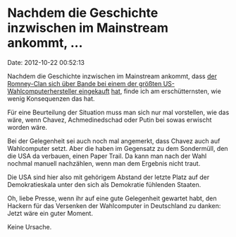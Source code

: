 Nachdem die Geschichte inzwischen im Mainstream ankommt, \...
=============================================================

Date: 2012-10-22 00:52:13

Nachdem die Geschichte inzwischen im Mainstream ankommt, dass [der
Romney-Clan sich über Bande bei einem der größten
US-Wahlcomputerhersteller
eingekauft](http://truth-out.org/news/item/12204-does-the-romney-family-now-own-your-e-vote)
[hat](http://blog.fefe.de/?ts=ae82fb66), finde ich am erschütternsten,
wie wenig Konsequenzen das hat.

Für eine Beurteilung der Situation muss man sich nur mal vorstellen, wie
das wäre, wenn Chavez, Achmedinedschad oder Putin bei sowas erwischt
worden wäre.

Bei der Gelegenheit sei auch noch mal angemerkt, dass Chavez auch auf
Wahlcomputer setzt. Aber die haben im Gegensatz zu dem Sondermüll, den
die USA da verbauen, einen Paper Trail. Da kann man nach der Wahl
nochmal manuell nachzählen, wenn man dem Ergebnis nicht traut.

Die USA sind hier also mit gehörigem Abstand der letzte Platz auf der
Demokratieskala unter den sich als Demokratie fühlenden Staaten.

Oh, liebe Presse, wenn ihr auf eine gute Gelegenheit gewartet habt, den
Hackern für das Versenken der Wahlcomputer in Deutschland zu danken:
Jetzt wäre ein guter Moment.

Keine Ursache.
